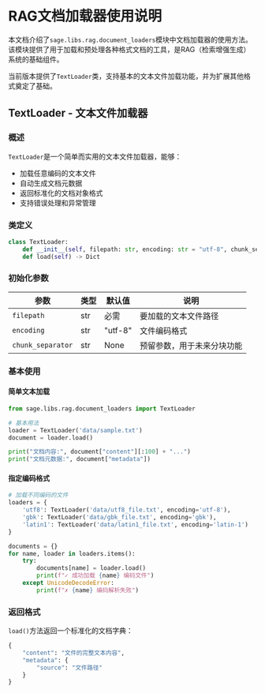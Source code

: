 # RAG文档加载器使用说明

本文档介绍了`sage.libs.rag.document_loaders`模块中文档加载器的使用方法。该模块提供了用于加载和预处理各种格式文档的工具，是RAG（检索增强生成）系统的基础组件。

当前版本提供了`TextLoader`类，支持基本的文本文件加载功能，并为扩展其他格式奠定了基础。

## TextLoader - 文本文件加载器

### 概述

`TextLoader`是一个简单而实用的文本文件加载器，能够：
- 加载任意编码的文本文件
- 自动生成文档元数据
- 返回标准化的文档对象格式
- 支持错误处理和异常管理

### 类定义

```python
class TextLoader:
    def __init__(self, filepath: str, encoding: str = "utf-8", chunk_separator: str = None)
    def load(self) -> Dict
```

### 初始化参数

| 参数 | 类型 | 默认值 | 说明 |
|------|------|--------|------|
| `filepath` | str | 必需 | 要加载的文本文件路径 |
| `encoding` | str | "utf-8" | 文件编码格式 |
| `chunk_separator` | str | None | 预留参数，用于未来分块功能 |

### 基本使用

#### 简单文本加载

```python
from sage.libs.rag.document_loaders import TextLoader

# 基本用法
loader = TextLoader('data/sample.txt')
document = loader.load()

print("文档内容:", document["content"][:100] + "...")
print("文档元数据:", document["metadata"])
```

#### 指定编码格式

```python
# 加载不同编码的文件
loaders = {
    'utf8': TextLoader('data/utf8_file.txt', encoding='utf-8'),
    'gbk': TextLoader('data/gbk_file.txt', encoding='gbk'),
    'latin1': TextLoader('data/latin1_file.txt', encoding='latin-1')
}

documents = {}
for name, loader in loaders.items():
    try:
        documents[name] = loader.load()
        print(f"✓ 成功加载 {name} 编码文件")
    except UnicodeDecodeError:
        print(f"✗ {name} 编码解析失败")
```

### 返回格式

`load()`方法返回一个标准化的文档字典：

```python
{
    "content": "文件的完整文本内容",
    "metadata": {
        "source": "文件路径"
    }
}
```
